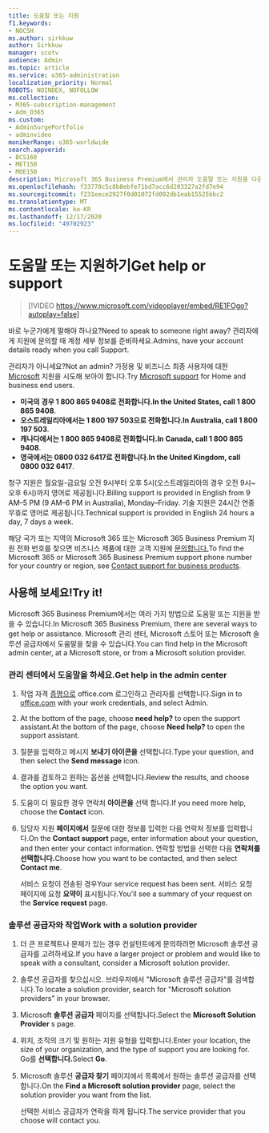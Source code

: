 ```yaml
---
title: 도움말 또는 지원
f1.keywords:
- NOCSH
ms.author: sirkkuw
author: Sirkkuw
manager: scotv
audience: Admin
ms.topic: article
ms.service: o365-administration
localization_priority: Normal
ROBOTS: NOINDEX, NOFOLLOW
ms.collection:
- M365-subscription-management
- Adm_O365
ms.custom:
- AdminSurgePortfolio
- adminvideo
monikerRange: o365-worldwide
search.appverid:
- BCS160
- MET150
- MOE150
description: Microsoft 365 Business Premium에서 관리자 도움말 또는 지원을 다운로드하는 방법에 대해 자세히 알아보습니다.
ms.openlocfilehash: f33778c5c8b8ebfe71bd7acc6d203327a2fd7e94
ms.sourcegitcommit: f231eece2927f0d01072fd092db1eab15525bbc2
ms.translationtype: MT
ms.contentlocale: ko-KR
ms.lasthandoff: 12/17/2020
ms.locfileid: "49702923"
---
```

# <a name="get-help-or-support"></a><span data-ttu-id="a04bb-103">도움말 또는 지원하기</span><span class="sxs-lookup"><span data-stu-id="a04bb-103">Get help or support</span></span>

> [!VIDEO https://www.microsoft.com/videoplayer/embed/RE1FOgo?autoplay=false]

<span data-ttu-id="a04bb-104">바로 누군가에게 말해야 하나요?</span><span class="sxs-lookup"><span data-stu-id="a04bb-104">Need to speak to someone right away?</span></span> <span data-ttu-id="a04bb-105">관리자에게 지원에 문의할 때 계정 세부 정보를 준비하세요.</span><span class="sxs-lookup"><span data-stu-id="a04bb-105">Admins, have your account details ready when you call Support.</span></span>

<span data-ttu-id="a04bb-106">관리자가 아니세요?</span><span class="sxs-lookup"><span data-stu-id="a04bb-106">Not an admin?</span></span> <span data-ttu-id="a04bb-107">가정용 및 비즈니스 최종 사용자에 대한 [Microsoft](https://go.microsoft.com/fwlink/?linkid=860695) 지원을 시도해 보아야 합니다.</span><span class="sxs-lookup"><span data-stu-id="a04bb-107">Try [Microsoft support](https://go.microsoft.com/fwlink/?linkid=860695) for Home and business end users.</span></span>

- <span data-ttu-id="a04bb-108">**미국의 경우 1 800 865 9408로 전화합니다.**</span><span class="sxs-lookup"><span data-stu-id="a04bb-108">**In the United States, call 1 800 865 9408**.</span></span>
- <span data-ttu-id="a04bb-109">**오스트레일리아에서는 1 800 197 503으로 전화합니다.**</span><span class="sxs-lookup"><span data-stu-id="a04bb-109">**In Australia, call 1 800 197 503**.</span></span>
- <span data-ttu-id="a04bb-110">**캐나다에서는 1 800 865 9408로 전화합니다.**</span><span class="sxs-lookup"><span data-stu-id="a04bb-110">**In Canada, call 1 800 865 9408**.</span></span>
- <span data-ttu-id="a04bb-111">**영국에서는 0800 032 6417로 전화합니다.**</span><span class="sxs-lookup"><span data-stu-id="a04bb-111">**In the United Kingdom, call 0800 032 6417**.</span></span>

<span data-ttu-id="a04bb-112">청구 지원은 월요일-금요일 오전 9시부터 오후 5시(오스트레일리아의 경우 오전 9시~오후 6시)까지 영어로 제공됩니다.</span><span class="sxs-lookup"><span data-stu-id="a04bb-112">Billing support is provided in English from 9 AM–5 PM (9 AM–6 PM in Australia), Monday–Friday.</span></span>
<span data-ttu-id="a04bb-113">기술 지원은 24시간 연중 무휴로 영어로 제공됩니다.</span><span class="sxs-lookup"><span data-stu-id="a04bb-113">Technical support is provided in English 24 hours a day, 7 days a week.</span></span>

<span data-ttu-id="a04bb-114">해당 국가 또는 지역의 Microsoft 365 또는 Microsoft 365 Business Premium 지원 전화 번호를 찾으면 비즈니스 제품에 대한 고객 지원에 [문의합니다.](https://support.microsoft.com/office/32a17ca7-6fa0-4870-8a8d-e25ba4ccfd4b)</span><span class="sxs-lookup"><span data-stu-id="a04bb-114">To find the Microsoft 365 or Microsoft 365 Business Premium support phone number for your country or region, see [Contact support for business products](https://support.microsoft.com/office/32a17ca7-6fa0-4870-8a8d-e25ba4ccfd4b).</span></span>

## <a name="try-it"></a><span data-ttu-id="a04bb-115">사용해 보세요!</span><span class="sxs-lookup"><span data-stu-id="a04bb-115">Try it!</span></span>

<span data-ttu-id="a04bb-116">Microsoft 365 Business Premium에서는 여러 가지 방법으로 도움말 또는 지원을 받을 수 있습니다.</span><span class="sxs-lookup"><span data-stu-id="a04bb-116">In Microsoft 365 Business Premium, there are several ways to get help or assistance.</span></span> <span data-ttu-id="a04bb-117">Microsoft 관리 센터, Microsoft 스토어 또는 Microsoft 솔루션 공급자에서 도움말을 찾을 수 있습니다.</span><span class="sxs-lookup"><span data-stu-id="a04bb-117">You can find help in the Microsoft admin center, at a Microsoft store, or from a Microsoft solution provider.</span></span>

### <a name="get-help-in-the-admin-center"></a><span data-ttu-id="a04bb-118">관리 센터에서 도움말을 하세요.</span><span class="sxs-lookup"><span data-stu-id="a04bb-118">Get help in the admin center</span></span>

1. <span data-ttu-id="a04bb-119">작업 자격 [증명으로](https://office.com) office.com 로그인하고 관리자를 선택합니다.</span><span class="sxs-lookup"><span data-stu-id="a04bb-119">Sign in to [office.com](https://office.com) with your work credentials, and select Admin.</span></span>
1. <span data-ttu-id="a04bb-120">At the bottom of the page, choose **need help?** to open the support assistant.</span><span class="sxs-lookup"><span data-stu-id="a04bb-120">At the bottom of the page, choose **Need help?** to open the support assistant.</span></span>
1. <span data-ttu-id="a04bb-121">질문을 입력하고 메시지 **보내기 아이콘을** 선택합니다.</span><span class="sxs-lookup"><span data-stu-id="a04bb-121">Type your question, and then select the **Send message** icon.</span></span>
1. <span data-ttu-id="a04bb-122">결과를 검토하고 원하는 옵션을 선택합니다.</span><span class="sxs-lookup"><span data-stu-id="a04bb-122">Review the results, and choose the option you want.</span></span>
1. <span data-ttu-id="a04bb-123">도움이 더 필요한 경우 연락처 **아이콘을** 선택 합니다.</span><span class="sxs-lookup"><span data-stu-id="a04bb-123">If you need more help, choose the **Contact** icon.</span></span>
1. <span data-ttu-id="a04bb-124">담당자 지원 **페이지에서** 질문에 대한 정보를 입력한 다음 연락처 정보를 입력합니다.</span><span class="sxs-lookup"><span data-stu-id="a04bb-124">On the **Contact support** page, enter information about your question, and then enter your contact information.</span></span> <span data-ttu-id="a04bb-125">연락할 방법을 선택한 다음 **연락처를 선택합니다.**</span><span class="sxs-lookup"><span data-stu-id="a04bb-125">Choose how you want to be contacted, and then select **Contact me**.</span></span>

    <span data-ttu-id="a04bb-126">서비스 요청이 전송된 경우</span><span class="sxs-lookup"><span data-stu-id="a04bb-126">Your service request has been sent.</span></span> <span data-ttu-id="a04bb-127">서비스 요청 페이지에 요청 **요약이** 표시됩니다.</span><span class="sxs-lookup"><span data-stu-id="a04bb-127">You'll see a summary of your request on the **Service request** page.</span></span>

### <a name="work-with-a-solution-provider"></a><span data-ttu-id="a04bb-128">솔루션 공급자와 작업</span><span class="sxs-lookup"><span data-stu-id="a04bb-128">Work with a solution provider</span></span>

1. <span data-ttu-id="a04bb-129">더 큰 프로젝트나 문제가 있는 경우 컨설턴트에게 문의하려면 Microsoft 솔루션 공급자를 고려하세요.</span><span class="sxs-lookup"><span data-stu-id="a04bb-129">If you have a larger project or problem and would like to speak with a consultant, consider a Microsoft solution provider.</span></span>
1. <span data-ttu-id="a04bb-130">솔루션 공급자를 찾으십시오. 브라우저에서 "Microsoft 솔루션 공급자"를 검색합니다.</span><span class="sxs-lookup"><span data-stu-id="a04bb-130">To locate a solution provider, search for "Microsoft solution providers" in your browser.</span></span>
1. <span data-ttu-id="a04bb-131">Microsoft **솔루션 공급자** 페이지를 선택합니다.</span><span class="sxs-lookup"><span data-stu-id="a04bb-131">Select the **Microsoft Solution Provider** s page.</span></span>
1. <span data-ttu-id="a04bb-132">위치, 조직의 크기 및 원하는 지원 유형을 입력합니다.</span><span class="sxs-lookup"><span data-stu-id="a04bb-132">Enter your location, the size of your organization, and the type of support you are looking for.</span></span> <span data-ttu-id="a04bb-133">Go를 **선택합니다.**</span><span class="sxs-lookup"><span data-stu-id="a04bb-133">Select **Go**.</span></span>
1. <span data-ttu-id="a04bb-134">Microsoft 솔루션 **공급자 찾기** 페이지에서 목록에서 원하는 솔루션 공급자를 선택합니다.</span><span class="sxs-lookup"><span data-stu-id="a04bb-134">On the **Find a Microsoft solution provider** page, select the solution provider you want from the list.</span></span>

    <span data-ttu-id="a04bb-135">선택한 서비스 공급자가 연락을 하게 됩니다.</span><span class="sxs-lookup"><span data-stu-id="a04bb-135">The service provider that you choose will contact you.</span></span>